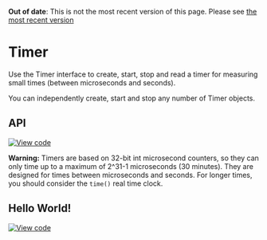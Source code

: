 <span class="warnings">**Out of date**: This is not the most recent version of this page. Please see [the most recent version](https://os.mbed.com/docs/latest/reference/timer.html)</span>
# Timer

Use the Timer interface to create, start, stop and read a timer for measuring small times (between microseconds and seconds).

You can independently create, start and stop any number of Timer objects.

## API

[![View code](https://www.mbed.com/embed/?type=library)](https://docs.mbed.com/docs/mbed-os-api/en/mbed-os-5.3/api/classmbed_1_1Timer.html) 

<span class="warnings">**Warning:** Timers are based on 32-bit int microsecond counters, so they can only time up to a maximum of 2^31-1 microseconds (30 minutes). They are designed for times between microseconds and seconds. For longer times, you should consider the `time()` real time clock. </span> 


## Hello World!

[![View code](https://www.mbed.com/embed/?url=https://developer.mbed.org/teams/mbed_example/code/Timer_HelloWorld/)](https://developer.mbed.org/teams/mbed_example/code/Timer_HelloWorld/file/485b7e68874c/main.cpp) 

